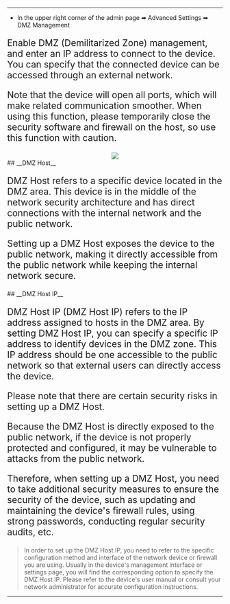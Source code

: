 <style>
    .text {
        font-size: 21px; 
    }
</style>
---
- In the upper right corner of the admin page ➡ Advanced Settings  ➡ DMZ Management
<p class="text">
Enable DMZ (Demilitarized Zone) management, and enter an IP address to connect to the device. You can specify that the connected device can be accessed through an external network. 
</p>
<p class="text">
Note that the device will open all ports, which will make related communication smoother. When using this function, please temporarily close the security software and firewall on the host, so use this function with caution.
</p>
<div style="text-align: center;">
    <img class="boxshadow" src="/images/dmz.png">
</div>
## __DMZ Host__
<p class="text">
DMZ Host refers to a specific device located in the DMZ area. This device is in the middle of the network security architecture and has direct connections with the internal network and the public network. 
</p>
<p class="text">
Setting up a DMZ Host exposes the device to the public network, making it directly accessible from the public network while keeping the internal network secure.
</p>
## __DMZ Host IP__
<p class="text">
DMZ Host IP (DMZ Host IP) refers to the IP address assigned to hosts in the DMZ area. By setting DMZ Host IP, you can specify a specific IP address to identify devices in the DMZ zone. This IP address should be one accessible to the public network so that external users can directly access the device.
</p>
<p class="text">
Please note that there are certain security risks in setting up a DMZ Host. 
</p>
<p class="text">
Because the DMZ Host is directly exposed to the public network, if the device is not properly protected and configured, it may be vulnerable to attacks from the public network. 
</p>
<p class="text">
Therefore, when setting up a DMZ Host, you need to take additional security measures to ensure the security of the device, such as updating and maintaining the device's firewall rules, using strong passwords, conducting regular security audits, etc.
</p>

> In order to set up the DMZ Host IP, you need to refer to the specific configuration method and interface of the network device or firewall you are using. Usually in the device's management interface or settings page, you will find the corresponding option to specify the DMZ Host IP. Please refer to the device's user manual or consult your network administrator for accurate configuration instructions.

---